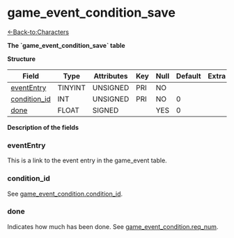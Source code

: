 # game\_event\_condition\_save

[<-Back-to:Characters](database-characters.md)

**The \`game\_event\_condition\_save\` table**

**Structure**

| Field             | Type    | Attributes | Key | Null | Default | Extra | Comment |
| ----------------- | ------- | ---------- | --- | ---- | ------- | ----- | ------- |
| [eventEntry][1]   | TINYINT | UNSIGNED   | PRI | NO   |         |       |         |
| [condition_id][2] | INT     | UNSIGNED   | PRI | NO   | 0       |       |         |
| [done][3]         | FLOAT   | SIGNED     |     | YES  | 0       |       |         |

[1]: #evententry
[2]: #conditionid
[3]: #done

**Description of the fields**

### eventEntry

This is a link to the event entry in the game\_event table.

### condition\_id

See [game\_event\_condition.condition\_id](game_event_condition#condition_id).

### done

Indicates how much has been done. See [game\_event\_condition.req\_num](game_event_condition#req_num).
